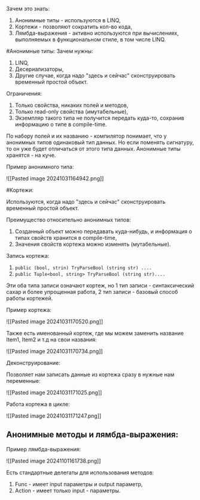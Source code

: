 Зачем это знать:
1. Анонимные типы - используются в LINQ,
2. Кортежи - позволяют сократить кол-во кода,
3. Лямбда-выражения - активно используются при вычислениях, выполняемых в функциональном стиле, в том числе LINQ.

#Анонимные типы:
Зачем нужны:
1. LINQ,
2. Десериализаторы,
3. Другие случае, когда надо "здесь и сейчас" сконструировать временный простой объект.

Ограничения:
1. Только свойства, никаких полей и методов,
2. Только read-only свойства (имутабельные),
3. Экземпляр такого типа не получится передать куда-то, сохранив информацию о типе в compile-time.

По набору полей и их названию - компилятор понимает, что у анонимных типов одинаковый тип данных. Но если поменять сигнатуру, то он уже будет отличаться от этого типа данных.
Анонимные типы хранятся - на куче.

Пример анонимного типа:

![[Pasted image 20241031164942.png]]

#Кортежи:

Используются, когда надо "здесь и сейчас" сконструировать временный простой объект.

Преимущество относительно анонимных типов:
1. Созданный объект можно передавать куда-нибудь, и информация о типах свойств хранится в compile-time,
2. Значения свойств кортежа можно изменять (мутабельные).

Запись кортежа:
1. `public (bool, strin) TryParseBool (string str) ....`
2. `public Tuple<bool, string> TryParseBool (string str)....`

Эти оба типа записи означают кортеж, но 1 тип записи - синтаксический сахар и более упрощенная работа, 2 тип записи - базовый способ работы кортежей.

Пример кортежа:

![[Pasted image 20241031170520.png]]
 
 Также есть именованный кортеж, где мы можем заменить название Item1, Item2 и т.д на свои названия:

![[Pasted image 20241031170734.png]]

Деконструирование:

Позволяет нам записать данные из кортежа сразу в нужные нам переменные:

![[Pasted image 20241031171025.png]]

Работа кортежа в цикле:

![[Pasted image 20241031171247.png]]

## Анонимные методы и лямбда-выражения:



Пример лямбда-выражения:

![[Pasted image 20241101161738.png]]

Есть стандартные делегаты для использования методов:
1. Func - имеет input параметры и output параметр,
2. Action - имеет только input - параметры.